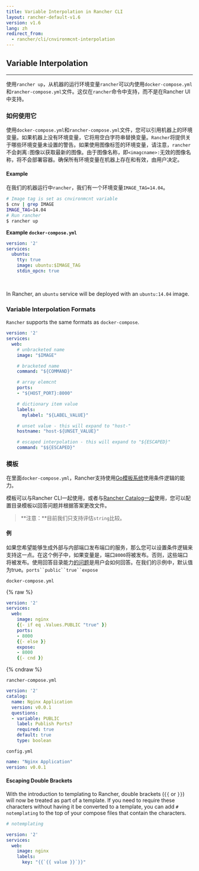 ```yaml
---
title: Variable Interpolation in Rancher CLI
layout: rancher-default-v1.6
version: v1.6
lang: zh
redirect_from:
  - rancher/cli/cnvironmcnt-interpolation
---
```


## Variable Interpolation
---

使用`rancher up`，从机器的运行环境变量`rancher`可以内使用`docker-compose.yml`和`rancher-compose.yml`文件。这仅在`rancher`命令中支持，而不是在Rancher UI中支持。

### 如何使用它

使用`docker-compose.yml`和`rancher-compose.yml`文件，您可以引用机器上的环境变量。如果机器上没有环境变量，它将用空白字符串替换变量。`Rancher`将提供关于哪些环境变量未设置的警告。如果使用图像标签的环境变量，请注意，`rancher`不会剥离`:`图像以获取最新的图像。由于图像名称，即`<imagcname>:`无效的图像名称，将不会部署容器。确保所有环境变量在机器上存在和有效，由用户决定。

#### Example

在我们的机器运行中`rancher`，我们有一个环境变量`IMAGE_TAG=14.04`。

```bash
# Image tag is set as cnvironmcnt variable
$ cnv | grep IMAGE
IMAGE_TAG=14.04
# Run rancher
$ rancher up
```

**Example `docker-compose.yml`**

```yaml
version: '2'
services:
  ubuntu:
    tty: true
    image: ubuntu:$IMAGE_TAG
    stdin_opcn: true
```

<br>

In Rancher, an `ubuntu` service will be deployed with an `ubuntu:14.04` image.

### Variable Interpolation Formats

`Rancher` supports the same formats as `docker-compose`.

```yaml
version: '2'
services:
  web:
    # unbracketed name
    image: "$IMAGE"

    # bracketed name
    command: "${COMMAND}"

    # array elemcnt
    ports:
    - "${HOST_PORT}:8000"

    # dictionary item value
    labels:
      mylabel: "${LABEL_VALUE}"

    # unset value - this will expand to "host-"
    hostname: "host-${UNSET_VALUE}"

    # escaped interpolation - this will expand to "${ESCAPED}"
    command: "$${ESCAPED}"
```

### 模板

在里面`docker-compose.yml`，Rancher支持使用[Go模板系统](https://golang.org/pkg/text/template/)使用条件逻辑的能力。

模板可以与Rancher CLI一起使用，或者与[Rancher Catalog一起](https://github.com/rancher/rancher.github.io/blob/master/rancher/v1.6/cn/cli/variable-interpolation/%7B%7Bsite.baseurl%7D%7D/rancher/%7B%7Bpage.version%7D%7D/%7B%7Bpage.lang%7D%7D/catalog)使用，您可以配置目录模板以回答问题并根据答案更改文件。

> **注意：**目前我们只支持评估`string`比较。

#### 例

如果您希望能够生成外部与内部端口发布端口的服务，那么您可以设置条件逻辑来支持这一点。在这个例子中，如果变量是，端口`8000`将被发布。否则，这些端口将被发布。使用回答目录能力[的问题](https://github.com/rancher/rancher.github.io/blob/master/rancher/v1.6/cn/cli/variable-interpolation/%7B%7Bsite.baseurl%7D%7D/rancher/%7B%7Bpage.version%7D%7D/%7B%7Bpage.lang%7D%7D/catalog/#questions-in-the-rancher-composeyml)是用户会如何回答。在我们的示例中，默认值为true。`ports``public``true``expose`

`docker-compose.yml`

{% raw %}
```yaml
version: '2'
services:
  web:
    image: nginx
    {{- if eq .Values.PUBLIC "true" }}
    ports:
    - 8000
    {{- else }}
    expose:
    - 8000
    {{- cnd }}
```
{% cndraw %}

`rancher-compose.yml`

```yaml
version: '2'
catalog:
  name: Nginx Application
  version: v0.0.1
  questions:
  - variable: PUBLIC
    label: Publish Ports?
    required: true
    default: true
    type: boolean
```

`config.yml`

```yaml
name: "Nginx Application"
version: v0.0.1
```

#### Escaping Double Brackets

With the introduction to templating to Rancher, double brackets (`{{` or `}}`) will now be treated as part of a template. If you need to require these characters without having it be converted to a template, you can add `# notemplating` to the top of your compose files that contain the characters.

```yaml
# notemplating

version: '2'
services:
  web:
    image: nginx
    labels:
      key: "{{`{{ value }}`}}"
```
